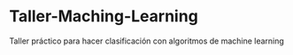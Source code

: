# Taller-Maching-Learning
Taller práctico para hacer clasificación con algoritmos de machine learning
